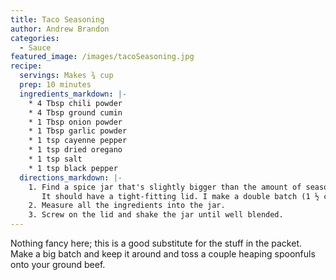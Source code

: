 ```yaml
---
title: Taco Seasoning
author: Andrew Brandon
categories:
  - Sauce
featured_image: /images/tacoSeasoning.jpg
recipe:
  servings: Makes ¾ cup
  prep: 10 minutes
  ingredients_markdown: |-
    * 4 Tbsp chili powder
    * 4 Tbsp ground cumin
    * 1 Tbsp onion powder
    * 1 Tbsp garlic powder
    * 1 tsp cayenne pepper
    * 1 tsp dried oregano
    * 1 tsp salt
    * 1 tsp black pepper
  directions_markdown: |-
    1. Find a spice jar that's slightly bigger than the amount of seasoning you're planning to make.
       It should have a tight-fitting lid. I make a double batch (1 ½ cups) and use a 2-cup jar.
    2. Measure all the ingredients into the jar.
    3. Screw on the lid and shake the jar until well blended.
---
```


Nothing fancy here; this is a good substitute for the stuff in the packet. Make a big batch and keep
it around and toss a couple heaping spoonfuls onto your ground beef.
